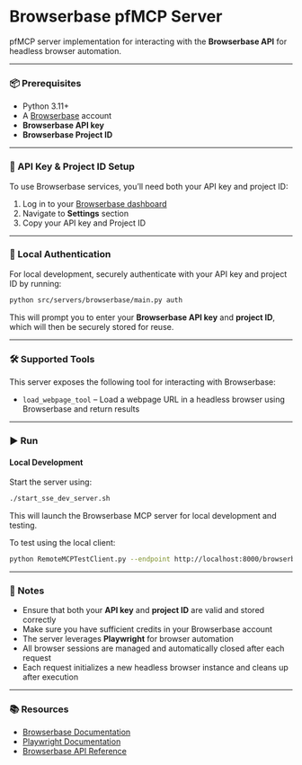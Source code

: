 # Browserbase pfMCP Server

pfMCP server implementation for interacting with the **Browserbase API** for headless browser automation.

---

### 📦 Prerequisites

- Python 3.11+
- A [Browserbase](https://browserbase.com) account
- **Browserbase API key**
- **Browserbase Project ID**

---

### 🔑 API Key & Project ID Setup

To use Browserbase services, you’ll need both your API key and project ID:

1. Log in to your [Browserbase dashboard](https://browserbase.com/)
2. Navigate to **Settings** section
3. Copy your API key and Project ID

---

### 🔐 Local Authentication

For local development, securely authenticate with your API key and project ID by running:

```bash
python src/servers/browserbase/main.py auth
```

This will prompt you to enter your **Browserbase API key** and **project ID**, which will then be securely stored for reuse.

---

### 🛠️ Supported Tools

This server exposes the following tool for interacting with Browserbase:

- `load_webpage_tool` – Load a webpage URL in a headless browser using Browserbase and return results

---

### ▶️ Run

#### Local Development

Start the server using:

```bash
./start_sse_dev_server.sh
```

This will launch the Browserbase MCP server for local development and testing.

To test using the local client:

```bash
python RemoteMCPTestClient.py --endpoint http://localhost:8000/browserbase/local
```

---

### 📎 Notes

- Ensure that both your **API key** and **project ID** are valid and stored correctly
- Make sure you have sufficient credits in your Browserbase account
- The server leverages **Playwright** for browser automation
- All browser sessions are managed and automatically closed after each request
- Each request initializes a new headless browser instance and cleans up after execution

---

### 📚 Resources

- [Browserbase Documentation](https://docs.browserbase.com/)
- [Playwright Documentation](https://playwright.dev/python/docs/intro)
- [Browserbase API Reference](https://docs.browserbase.com/api-reference)